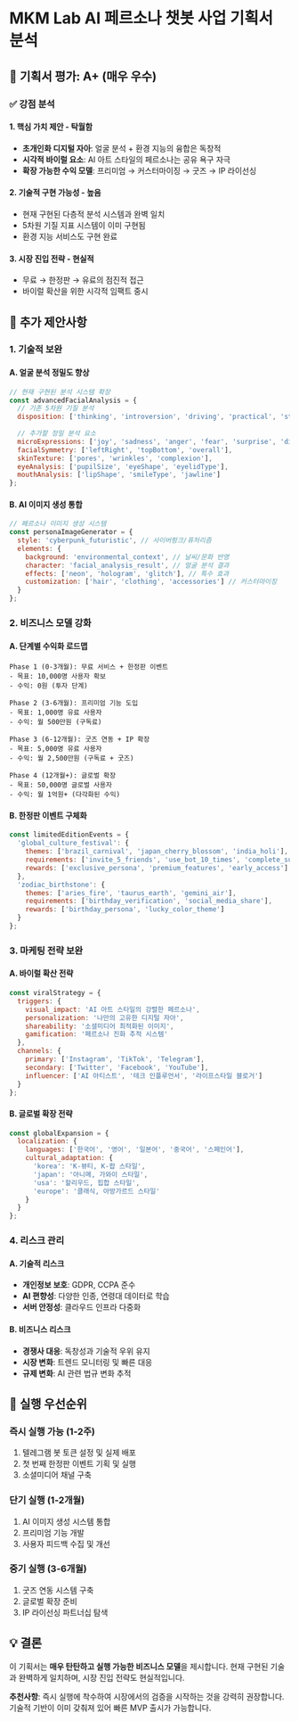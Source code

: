 # MKM Lab AI 페르소나 챗봇 사업 기획서 분석

## 🎯 기획서 평가: A+ (매우 우수)

### ✅ 강점 분석

#### 1. 핵심 가치 제안 - 탁월함
- **초개인화 디지털 자아**: 얼굴 분석 + 환경 지능의 융합은 독창적
- **시각적 바이럴 요소**: AI 아트 스타일의 페르소나는 공유 욕구 자극
- **확장 가능한 수익 모델**: 프리미엄 → 커스터마이징 → 굿즈 → IP 라이선싱

#### 2. 기술적 구현 가능성 - 높음
- 현재 구현된 다층적 분석 시스템과 완벽 일치
- 5차원 기질 지표 시스템이 이미 구현됨
- 환경 지능 서비스도 구현 완료

#### 3. 시장 진입 전략 - 현실적
- 무료 → 한정판 → 유료의 점진적 접근
- 바이럴 확산을 위한 시각적 임팩트 중시

## 🚀 추가 제안사항

### 1. 기술적 보완

#### A. 얼굴 분석 정밀도 향상
```javascript
// 현재 구현된 분석 시스템 확장
const advancedFacialAnalysis = {
  // 기존 5차원 기질 분석
  disposition: ['thinking', 'introversion', 'driving', 'practical', 'stable'],
  
  // 추가할 정밀 분석 요소
  microExpressions: ['joy', 'sadness', 'anger', 'fear', 'surprise', 'disgust'],
  facialSymmetry: ['leftRight', 'topBottom', 'overall'],
  skinTexture: ['pores', 'wrinkles', 'complexion'],
  eyeAnalysis: ['pupilSize', 'eyeShape', 'eyelidType'],
  mouthAnalysis: ['lipShape', 'smileType', 'jawline']
};
```

#### B. AI 이미지 생성 통합
```javascript
// 페르소나 이미지 생성 시스템
const personaImageGenerator = {
  style: 'cyberpunk_futuristic', // 사이버펑크/퓨처리즘
  elements: {
    background: 'environmental_context', // 날씨/문화 반영
    character: 'facial_analysis_result', // 얼굴 분석 결과
    effects: ['neon', 'hologram', 'glitch'], // 특수 효과
    customization: ['hair', 'clothing', 'accessories'] // 커스터마이징
  }
};
```

### 2. 비즈니스 모델 강화

#### A. 단계별 수익화 로드맵
```
Phase 1 (0-3개월): 무료 서비스 + 한정판 이벤트
- 목표: 10,000명 사용자 확보
- 수익: 0원 (투자 단계)

Phase 2 (3-6개월): 프리미엄 기능 도입
- 목표: 1,000명 유료 사용자
- 수익: 월 500만원 (구독료)

Phase 3 (6-12개월): 굿즈 연동 + IP 확장
- 목표: 5,000명 유료 사용자
- 수익: 월 2,500만원 (구독료 + 굿즈)

Phase 4 (12개월+): 글로벌 확장
- 목표: 50,000명 글로벌 사용자
- 수익: 월 1억원+ (다각화된 수익)
```

#### B. 한정판 이벤트 구체화
```javascript
const limitedEditionEvents = {
  'global_culture_festival': {
    themes: ['brazil_carnival', 'japan_cherry_blossom', 'india_holi'],
    requirements: ['invite_5_friends', 'use_bot_10_times', 'complete_survey'],
    rewards: ['exclusive_persona', 'premium_features', 'early_access']
  },
  'zodiac_birthstone': {
    themes: ['aries_fire', 'taurus_earth', 'gemini_air'],
    requirements: ['birthday_verification', 'social_media_share'],
    rewards: ['birthday_persona', 'lucky_color_theme']
  }
};
```

### 3. 마케팅 전략 보완

#### A. 바이럴 확산 전략
```javascript
const viralStrategy = {
  triggers: {
    visual_impact: 'AI 아트 스타일의 강렬한 페르소나',
    personalization: '나만의 고유한 디지털 자아',
    shareability: '소셜미디어 최적화된 이미지',
    gamification: '페르소나 진화 추적 시스템'
  },
  channels: {
    primary: ['Instagram', 'TikTok', 'Telegram'],
    secondary: ['Twitter', 'Facebook', 'YouTube'],
    influencer: ['AI 아티스트', '테크 인플루언서', '라이프스타일 블로거']
  }
};
```

#### B. 글로벌 확장 전략
```javascript
const globalExpansion = {
  localization: {
    languages: ['한국어', '영어', '일본어', '중국어', '스페인어'],
    cultural_adaptation: {
      'korea': 'K-뷰티, K-팝 스타일',
      'japan': '아니메, 가와이 스타일',
      'usa': '할리우드, 힙합 스타일',
      'europe': '클래식, 아방가르드 스타일'
    }
  }
};
```

### 4. 리스크 관리

#### A. 기술적 리스크
- **개인정보 보호**: GDPR, CCPA 준수
- **AI 편향성**: 다양한 인종, 연령대 데이터로 학습
- **서버 안정성**: 클라우드 인프라 다중화

#### B. 비즈니스 리스크
- **경쟁사 대응**: 독창성과 기술적 우위 유지
- **시장 변화**: 트렌드 모니터링 및 빠른 대응
- **규제 변화**: AI 관련 법규 변화 추적

## 🎯 실행 우선순위

### 즉시 실행 가능 (1-2주)
1. 텔레그램 봇 토큰 설정 및 실제 배포
2. 첫 번째 한정판 이벤트 기획 및 실행
3. 소셜미디어 채널 구축

### 단기 실행 (1-2개월)
1. AI 이미지 생성 시스템 통합
2. 프리미엄 기능 개발
3. 사용자 피드백 수집 및 개선

### 중기 실행 (3-6개월)
1. 굿즈 연동 시스템 구축
2. 글로벌 확장 준비
3. IP 라이선싱 파트너십 탐색

## 💡 결론

이 기획서는 **매우 탄탄하고 실행 가능한 비즈니스 모델**을 제시합니다. 현재 구현된 기술과 완벽하게 일치하며, 시장 진입 전략도 현실적입니다. 

**추천사항**: 즉시 실행에 착수하여 시장에서의 검증을 시작하는 것을 강력히 권장합니다. 기술적 기반이 이미 갖춰져 있어 빠른 MVP 출시가 가능합니다. 